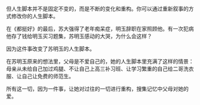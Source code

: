 
但人生脚本并不是固定不变的，而是不断的变化和重构。你可以通过重新叙事的方式修改你的人生脚本。

在《都挺好》的最后，苏大强得了老年痴呆症，明玉辞职在家照顾他。有一次犯病他存了钱给明玉买习题集，苏明玉感动的大哭，为什么会这样？

因为这件事改变了苏明玉的人生脚本。

在苏明玉原来的想法里，父母是不爱自己的，她的人生脚本里充满了这样的情景：母亲从未给自己加过鸡腿、不让自己上高三补习班、让学习繁重的自己给二哥洗衣服、让自己让免费的师范生。

所有这一切，因为一件事，让她对过往的一切进行重构，搜集记忆中父母对她的爱。














<!--stackedit_data:
eyJoaXN0b3J5IjpbMTkwNTI3MDEzMV19
-->